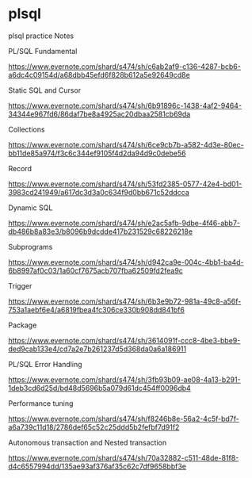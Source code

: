 # plsql
plsql practice Notes

PL/SQL Fundamental

https://www.evernote.com/shard/s474/sh/c6ab2af9-c136-4287-bcb6-a6dc4c09154d/a68dbb45efd6f828b612a5e92649cd8e

Static SQL and Cursor

https://www.evernote.com/shard/s474/sh/6b91896c-1438-4af2-9464-34344e967fd6/86daf7be8a4925ac20dbaa2581cb69da

Collections

https://www.evernote.com/shard/s474/sh/6ce9cb7b-a582-4d3e-80ec-bb11de85a974/f3c6c344ef9105f4d2da94d9c0debe56

Record

https://www.evernote.com/shard/s474/sh/53fd2385-0577-42e4-bd01-3983cd241949/a617dc3d3a0c634f9d0bb671c52ddcca

Dynamic SQL

https://www.evernote.com/shard/s474/sh/e2ac5afb-9dbe-4f46-abb7-db486b8a83e3/b8096b9dcdde417b231529c68226218e

Subprograms

https://www.evernote.com/shard/s474/sh/d942ca9e-004c-4bb1-ba4d-6b8997af0c03/1a60cf7675acb707fba62509fd2fea9c

Trigger

https://www.evernote.com/shard/s474/sh/6b3e9b72-981a-49c8-a56f-753a1aebf6e4/a6819fbea4fc306ce330b908dd841bf6

Package

https://www.evernote.com/shard/s474/sh/3614091f-ccc8-4be3-bbe9-ded9cab133e4/cd7a2e7b261237d5d368da0a6a186911

PL/SQL Error Handling

https://www.evernote.com/shard/s474/sh/3fb93b09-ae08-4a13-b291-1deb3cd6d25d/bd48d5696b5a079d61dc454ff0096db4

Performance tuning

https://www.evernote.com/shard/s474/sh/f8246b8e-56a2-4c5f-bd7f-a6a739c11d18/2786def65c52c25ddd5b2fefbf7d91f2

Autonomous transaction and Nested transaction

https://www.evernote.com/shard/s474/sh/70a32882-c511-48de-81f8-d4c6557994dd/135ae93af376af35c62c7df9658bbf3e
